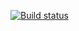 [![Build status](https://dev.azure.com/SourceOps/Source/_apis/build/status/Source-Core-CI)](https://dev.azure.com/SourceOps/Source/_build/latest?definitionId=4)
